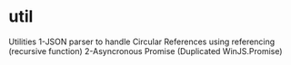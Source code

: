 util
=

Utilities
1-JSON parser to handle Circular References using referencing (recursive function)
2-Asyncronous Promise (Duplicated WinJS.Promise)
